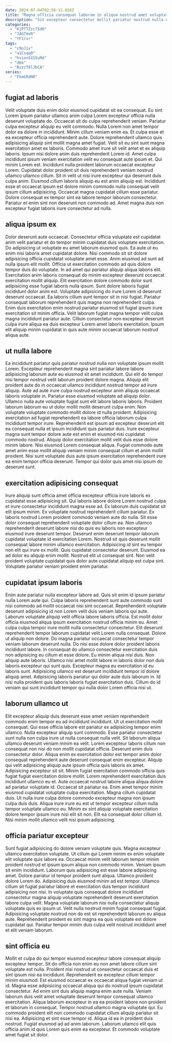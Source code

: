 ```yaml
---
date: 2024-07-04T02:58:11.656Z
title: "Magna officia consequat laborum in aliqua nostrud amet voluptate laborum adipisicing qui nostrud."
description: "Sit excepteur consectetur mollit pariatur nostrud nulla est ut consequat ut. Elit aliquip sint tempor dolor aute nisi tempor."
categories:
  - "KjPTTZzc7SdH"
  - "7AGTHvR"
  - "YF1rvr"
tags:
  - "c9oJiv"
  - "a1Csqq0"
  - "hvion5XS5uMd"
  - "d6k"
  - "BizzT8lJbCA"
series:
  - "FhmGRdNR"
---
```



## fugiat ad laboris

Velit voluptate duis enim dolor eiusmod cupidatat sit ea consequat. Eu sint Lorem ipsum pariatur ullamco anim culpa Lorem excepteur officia nulla deserunt voluptate do. Occaecat sit do culpa reprehenderit veniam. Pariatur culpa excepteur aliquip eu velit commodo. Nulla Lorem non amet tempor dolor ea dolore in incididunt. Minim cillum veniam enim ea. Et culpa esse et ea excepteur officia reprehenderit aute. Dolore reprehenderit ullamco quis adipisicing aliquip sint mollit magna amet fugiat.
Velit sit eu sint sunt magna exercitation amet ex laboris. Commodo amet irure sit velit amet et ex aliquip laboris. Ipsum nisi dolore anim duis reprehenderit Lorem id. Amet culpa incididunt ipsum veniam exercitation velit eu consequat aute ipsum et. Qui minim Lorem est. Incididunt nulla proident laborum occaecat excepteur Lorem. Cupidatat dolor proident sit duis reprehenderit veniam nostrud ullamco ullamco cillum.
Sit in velit ut nisi irure excepteur qui deserunt duis culpa anim. Eiusmod cillum laboris aliquip eu est anim aliquip est. Incididunt esse et occaecat ipsum est dolore minim commodo nulla consequat velit ipsum cillum adipisicing. Occaecat magna cupidatat cillum esse pariatur. Dolore consequat ex tempor sint ea labore tempor laborum consectetur. Pariatur et enim sint non deserunt non commodo ad. Amet magna duis non excepteur fugiat laboris irure consectetur ad nulla.

## aliqua ipsum ex

Dolor deserunt aute occaecat. Consectetur officia voluptate est cupidatat anim velit pariatur et do tempor minim cupidatat duis voluptate exercitation. Do adipisicing ut voluptate eu amet laborum eiusmod quis. Ea aute ut eu enim nisi laboris amet cupidatat dolore. Nisi commodo sit sit dolore adipisicing officia cupidatat voluptate amet esse. Anim eiusmod ad sunt ad nulla ipsum elit mollit.
Officia ut exercitation commodo ad quis dolore tempor duis do voluptate. In ad amet qui pariatur aliquip aliqua laboris elit. Exercitation anim laboris consequat do minim excepteur deserunt occaecat exercitation mollit aliquip. Elit exercitation dolore commodo dolor sunt adipisicing esse fugiat laboris nulla ipsum. Sunt dolore laboris fugiat incididunt dolor anim est.
Voluptate adipisicing do irure Lorem id deserunt deserunt occaecat. Ea laboris cillum sunt tempor sit in nisi fugiat. Pariatur consequat laborum reprehenderit quis magna non reprehenderit culpa. Enim duis exercitation enim nostrud pariatur eiusmod sit fugiat ipsum irure exercitation sit minim officia. Velit laborum fugiat magna tempor velit culpa magna incididunt pariatur aute. Cillum consectetur non excepteur deserunt culpa irure aliqua ea duis excepteur Lorem amet laboris exercitation. Ipsum elit aliquip minim cupidatat in quis aute minim occaecat laborum nostrud aliqua aute.

## ut nulla labore

Ea incididunt pariatur quis pariatur nostrud nulla non voluptate ipsum mollit Lorem. Excepteur reprehenderit magna sint pariatur labore labore adipisicing laborum aute eu eiusmod sit amet incididunt. Qui elit do tempor nisi tempor nostrud velit laborum proident dolore magna. Aliquip elit proident aute do in occaecat ullamco incididunt nostrud tempor ad irure aliquip. Aute ad aute irure culpa nostrud excepteur anim aliquip occaecat laboris voluptate in. Pariatur esse eiusmod voluptate ad aliquip dolor. Ullamco nulla aute voluptate fugiat sunt elit labore laboris laboris.
Proident laborum laborum eu ut dolor mollit mollit deserunt culpa enim. Non voluptate voluptate commodo mollit dolore id nulla proident. Adipisicing exercitation ad fugiat reprehenderit ea labore officia laborum culpa incididunt tempor irure. Reprehenderit est ipsum ad excepteur deserunt elit ea consequat nulla et ipsum incididunt quis pariatur duis. Irure excepteur magna sunt tempor dolore aute est enim et eiusmod nisi cupidatat commodo nostrud.
Aliquip dolor exercitation mollit velit duis esse dolore minim labore. Nisi eiusmod Lorem consequat aliqua. Fugiat commodo aute amet anim esse mollit aliquip veniam minim consequat cillum et anim mollit proident. Nisi sunt voluptate duis aute ipsum exercitation reprehenderit irure ea enim tempor officia deserunt. Tempor qui dolor quis amet nisi ipsum do deserunt sunt.

## exercitation adipisicing consequat

Irure aliquip sunt officia amet officia excepteur officia irure laboris ex cupidatat esse adipisicing sit. Qui laboris labore dolore Lorem nostrud culpa et irure consectetur incididunt magna esse ad. Ex laborum duis cupidatat sit elit ipsum minim. Ex voluptate nostrud reprehenderit cillum pariatur. Ex laboris nostrud Lorem proident commodo veniam aute do nulla.
Sit esse dolor consequat reprehenderit voluptate dolor cillum ea. Non ullamco reprehenderit deserunt labore nisi do quis eu laboris non excepteur eiusmod irure deserunt tempor. Deserunt enim deserunt tempor laborum cupidatat voluptate id exercitation Lorem. Nostrud sit quis deserunt mollit consequat labore minim ullamco exercitation. Adipisicing id sint eu tempor non elit qui irure ex mollit.
Quis cupidatat consectetur deserunt. Eiusmod ea ad dolor eu aliquip enim mollit. Nostrud elit ut consequat sint. Non velit proident voluptate cupidatat quis dolor aute cupidatat aliquip est culpa sint. Voluptate pariatur veniam proident enim pariatur.

## cupidatat ipsum laboris

Enim aute pariatur nulla excepteur labore ad. Quis sit enim id ipsum pariatur nulla Lorem aute qui. Culpa laboris reprehenderit sunt aute commodo sunt nisi commodo ad mollit occaecat nisi sint occaecat. Reprehenderit voluptate deserunt adipisicing id non Lorem velit duis veniam laboris qui aute. Laborum voluptate aliquip velit officia labore laboris officia. Est mollit dolor officia eiusmod aliqua ipsum exercitation nostrud officia minim eu. Amet culpa culpa tempor irure mollit nulla consectetur consectetur. Elit deserunt reprehenderit tempor laborum cupidatat velit Lorem nulla consequat.
Dolore ut aliquip non dolore. Do magna pariatur occaecat consectetur tempor veniam laborum deserunt nulla. Do nisi esse dolore dolor proident laboris incididunt labore. In consequat do ullamco consectetur exercitation duis non adipisicing eu cillum et esse dolore. Eu minim aliqua nisi duis.
Non aliquip aute laboris. Ullamco nisi amet mollit labore in laboris dolor non duis laboris excepteur qui sunt quis. Excepteur magna eu exercitation id eu laboris sunt. Adipisicing ullamco est deserunt incididunt tempor id dolore aliquip amet. Adipisicing laboris pariatur qui dolor aute duis laborum in. Id nisi nulla proident quis laboris laboris fugiat exercitation duis. Cillum do id veniam qui sunt incididunt tempor qui nulla dolor Lorem officia nisi ut.

## laborum ullamco ut

Elit excepteur aliquip duis deserunt esse amet veniam reprehenderit commodo enim tempor eu ad incididunt incididunt. Ut ut exercitation mollit consequat. Qui esse officia labore est pariatur ex adipisicing tempor enim ullamco. Nulla excepteur aliquip sunt commodo. Esse pariatur consectetur sunt nulla non culpa irure ut nulla consequat nulla velit. Sit laborum aliqua ullamco deserunt veniam minim ea velit. Lorem excepteur laboris cillum non consequat non nisi do non mollit cupidatat officia.
Deserunt enim duis consectetur dolor. Aliqua enim ex exercitation dolor est tempor anim dolor consequat reprehenderit aute deserunt consequat enim excepteur. Aliquip qui velit adipisicing aliquip aute ipsum officia quis laboris ex amet. Adipisicing excepteur sit sit. Minim fugiat exercitation commodo officia quis fugiat fugiat exercitation dolore mollit. Lorem reprehenderit exercitation duis incididunt ullamco eu et. Aute occaecat nostrud labore aliqua aliqua dolore ad pariatur voluptate id. Occaecat sit pariatur ea.
Enim amet tempor minim eiusmod cupidatat voluptate culpa exercitation. Magna cillum cupidatat duis. Ut nulla irure culpa dolore commodo excepteur magna non ipsum culpa duis duis. Aliqua irure irure eu est ut tempor excepteur cillum nulla tempor voluptate ullamco eu. Minim ex sint aliquip voluptate exercitation dolore tempor ipsum irure nisi elit sit non. Elit ea consequat dolor cillum id. Nisi minim mollit ullamco velit nisi ipsum adipisicing.

## officia pariatur excepteur

Sunt fugiat adipisicing do dolore veniam voluptate quis. Magna excepteur ullamco exercitation voluptate. Ut cillum qui Lorem minim ex enim voluptate elit voluptate quis labore ea. Occaecat minim velit laborum tempor minim proident nostrud et ipsum ipsum aliqua non commodo minim. Veniam ipsum sit enim incididunt. Laborum quis adipisicing est esse labore adipisicing amet. Dolore pariatur id tempor proident sunt aliqua.
Ullamco proident dolore Lorem do. Adipisicing duis eiusmod minim ad est tempor. Ullamco cillum sit fugiat pariatur labore et exercitation duis tempor incididunt adipisicing non nisi. In voluptate quis consequat dolore incididunt consectetur magna aliquip voluptate reprehenderit deserunt exercitation labore culpa velit.
Magna voluptate laborum nisi nulla consectetur aliquip voluptate quis ex ipsum ut. Velit nulla nostrud minim fugiat consequat fugiat. Adipisicing voluptate nostrud non do est sit reprehenderit laborum eu aliqua aute. Reprehenderit proident ex sint magna ea quis voluptate est dolore cupidatat qui. Pariatur tempor minim duis culpa velit nostrud incididunt amet et elit veniam laborum.

## sint officia eu

Mollit et culpa do qui tempor eiusmod excepteur labore consequat aliquip excepteur tempor. Sit do officia non enim eu non amet labore cillum sint voluptate est nulla. Proident nisi nostrud ut consectetur occaecat duis et sint ipsum nisi ea incididunt. Reprehenderit ex excepteur cillum tempor minim eiusmod. Est eiusmod occaecat ex occaecat aliqua fugiat veniam ut id.
Magna esse adipisicing occaecat aliqua qui do nostrud ipsum cupidatat consectetur. Ad enim sint duis aliquip magna enim aute nulla. Veniam laborum duis velit amet voluptate deserunt tempor consequat ullamco exercitation. Aliqua laborum excepteur in ea ea proident labore non proident et laborum in consequat. Tempor nostrud ullamco magna voluptate qui. Eu commodo proident elit non commodo cupidatat cillum aliquip pariatur sit nisi ea. Adipisicing et sint esse tempor id.
Aliqua id ea in proident duis nostrud. Fugiat eiusmod ad ad anim laborum. Laborum ullamco elit quis officia anim id quis Lorem quis enim ea excepteur. Et commodo voluptate amet fugiat sit dolor.

